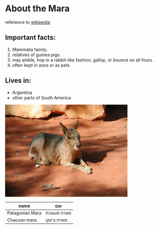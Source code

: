 # About the Mara

reference to [wikipedia](https://en.wikipedia.org/wiki/Mara_(mammal) )

## Important facts:
1.  Mammalia family.
2.  relatives of guinea pigs.
3.  may amble, hop in a rabbit-like fashion, gallop, or bounce on all fours.
4.  often kept in zoos or as pets

## Lives in:
- Argentina
- other parts of South America

![Image of mara](/images/mara.jpg)

name | שם
-------|--------
Patagonian Mara|מארה פטגונית
Chacoan mara|מארת צ'אקו
